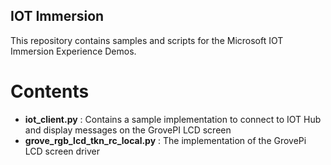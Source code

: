 ## IOT Immersion

This repository contains samples and scripts for the Microsoft IOT Immersion Experience Demos.

# Contents

- **iot_client.py** : Contains a sample implementation to connect to IOT Hub and display messages on the GrovePI LCD screen
- **grove_rgb_lcd_tkn_rc_local.py** : The implementation of the GrovePi LCD screen driver




